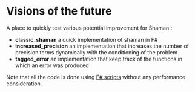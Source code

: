 # Visions of the future

A place to quickly test various potential improvement for Shaman :
- **classic_shaman** a quick implementation of shaman in F#
- **increased_precision** an implementation that increases the number of precision terms dynamically with the conditioning of the problem
- **tagged_error** an implementation that keep track of the functions in which an error was produced

Note that all the code is done using [F# scripts](https://www.microsoft.com/net/learn/languages/fsharp/) without any performance consideration.